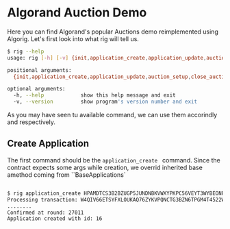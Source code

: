 # Algorand Auction Demo

Here you can find Algorand's popular Auctions demo reimplemented using Algorig.
Let's first look into what rig will tell us.

```bash
$ rig --help
usage: rig [-h] [-v] {init,application_create,application_update,auction_setup,close_auction,place_bid} ...

positional arguments:
  {init,application_create,application_update,auction_setup,close_auction,place_bid}

optional arguments:
  -h, --help            show this help message and exit
  -v, --version         show program's version number and exit
```

As you may have seen tu available command, we can use them accorindly and respectively.

## Create Application

The first command should be the `application_create ` command. Since the contract expects some args while creation, we overrid inherited base amethod coming from ``BaseApplications`

```python

```

```bash
$ rig application_create HPAMDTCS3B2BZUGP5JUNDNBKVWXYPKPC56VEYT3WYBEONPVD6HJLUHMTVQ 15 1637970291 1638055539 3
Processing transaction: W4QIV66ETSYFXLOUKAQ76ZYKVPQNCTG3BZN6TPGM4T4522WIV47A
........
Confirmed at round: 27011
Application created with id: 16
```